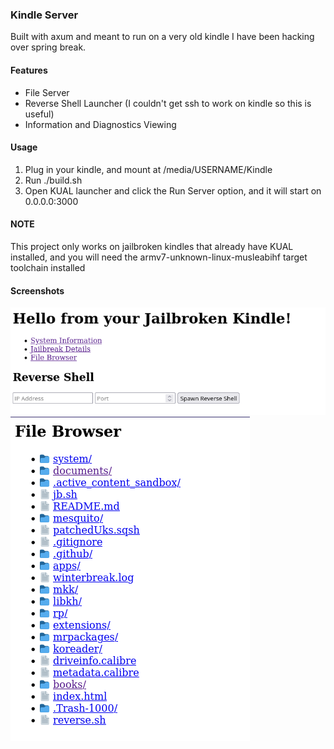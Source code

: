 ### Kindle Server
Built with axum and meant to run on a very old kindle I have been hacking over spring break.

#### Features
* File Server
* Reverse Shell Launcher (I couldn't get ssh to work on kindle so this is useful)
* Information and Diagnostics Viewing


#### Usage 
1. Plug in your kindle, and mount at /media/USERNAME/Kindle
2. Run ./build.sh
3. Open KUAL launcher and click the Run Server option, and it will start on 0.0.0.0:3000


#### NOTE
This project only works on jailbroken kindles that already have KUAL installed, and you will need the armv7-unknown-linux-musleabihf target toolchain installed

#### Screenshots

![home](home.png "Home Page")
![file browser](file_browser.png "File Browser")
